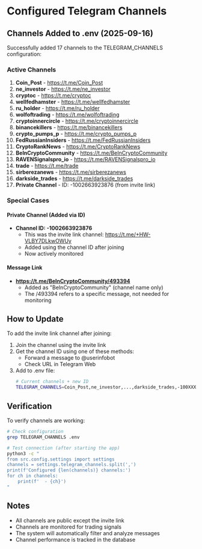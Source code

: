 # Configured Telegram Channels

## Channels Added to .env (2025-09-16)

Successfully added 17 channels to the TELEGRAM_CHANNELS configuration:

### Active Channels
1. **Coin_Post** - https://t.me/Coin_Post
2. **ne_investor** - https://t.me/ne_investor  
3. **cryptoc** - https://t.me/cryptoc
4. **wellfedhamster** - https://t.me/wellfedhamster
5. **ru_holder** - https://t.me/ru_holder
6. **wolfoftrading** - https://t.me/wolfoftrading
7. **cryptoinnercircle** - https://t.me/cryptoinnercircle
8. **binancekillers** - https://t.me/binancekillers
9. **crypto_pumps_p** - https://t.me/crypto_pumps_p
10. **FedRussianInsiders** - https://t.me/FedRussianInsiders
11. **CryptoRankNews** - https://t.me/CryptoRankNews
12. **BeInCryptoCommunity** - https://t.me/BeInCryptoCommunity
13. **RAVENSignalspro_io** - https://t.me/RAVENSignalspro_io
14. **trade** - https://t.me/trade
15. **sirberezanews** - https://t.me/sirberezanews
16. **darkside_trades** - https://t.me/darkside_trades
17. **Private Channel** - ID: -1002663923876 (from invite link)

### Special Cases

#### Private Channel (Added via ID)
- **Channel ID: -1002663923876**
  - This was the invite link channel: https://t.me/+HW-VLBY7DLkwOWUy
  - Added using the channel ID after joining
  - Now actively monitored

#### Message Link
- **https://t.me/BeInCryptoCommunity/493394**
  - Added as "BeInCryptoCommunity" (channel name only)
  - The /493394 refers to a specific message, not needed for monitoring

## How to Update

To add the invite link channel after joining:

1. Join the channel using the invite link
2. Get the channel ID using one of these methods:
   - Forward a message to @userinfobot
   - Check URL in Telegram Web
3. Add to .env file:
   ```bash
   # Current channels + new ID
   TELEGRAM_CHANNELS=Coin_Post,ne_investor,...,darkside_trades,-100XXXXXXXXX
   ```

## Verification

To verify channels are working:

```bash
# Check configuration
grep TELEGRAM_CHANNELS .env

# Test connection (after starting the app)
python3 -c "
from src.config.settings import settings
channels = settings.telegram_channels.split(',')
print(f'Configured {len(channels)} channels:')
for ch in channels:
    print(f'  - {ch}')
"
```

## Notes
- All channels are public except the invite link
- Channels are monitored for trading signals
- The system will automatically filter and analyze messages
- Channel performance is tracked in the database
